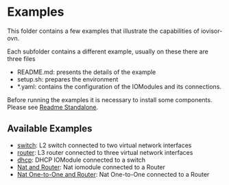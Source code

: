# Examples

This folder contains a few examples that illustrate the capabilities of
iovisor-ovn.

Each subfolder contains a different example, usually on these there are three files

* README.md: presents the details of the example
* setup.sh: prepares the environment
* *.yaml: contains the configuration of the IOModules and its connections.

Before running the examples it is necessary to install some components.
Please see [Readme Standalone](../README_STANDALONE.md).

## Available Examples
* [switch](switch): L2 switch connected to two virtual network interfaces
* [router](router): L3 router connected to three virtual network interfaces
* [dhcp](dhcp): DHCP IOModule connected to a switch
* [Nat and Router](nat_router): Nat iomodule connected to a Router
* [Nat One-to-One and Router](nat-one-to-one_router): Nat One-to-One connected to a Router
